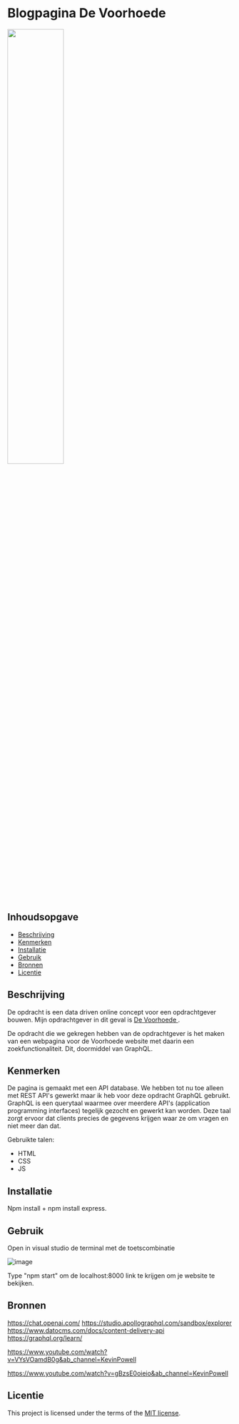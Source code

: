 # Blogpagina De Voorhoede
<img src= "https://github.com/kosterm14/proof-of-concept/assets/61830362/8a33e008-8a8c-4ed7-8e78-7eb23941f08d" width= 50% height= 50%>


## Inhoudsopgave

  * [Beschrijving](#beschrijving)
  * [Kenmerken](#kenmerken)
  * [Installatie](#installatie)
  * [Gebruik](#gebruik)
  * [Bronnen](#bronnen)
  * [Licentie](#licentie)

## Beschrijving

De opdracht is een data driven online concept voor een opdrachtgever bouwen. Mijn opdrachtgever in dit geval is [De Voorhoede
](https://www.voorhoede.nl/nl/).

De opdracht die we gekregen hebben van de opdrachtgever is het maken van een webpagina voor de Voorhoede website met daarin een zoekfunctionaliteit. Dit, doormiddel van GraphQL.

## Kenmerken
<!-- Bij Kenmerken staat welke technieken zijn gebruikt en hoe. Wat is de HTML structuur? Wat zijn de belangrijkste dingen in CSS? Wat is er met Javascript gedaan en hoe? Misschien heb je een framwork of library gebruikt? -->
De pagina is gemaakt met een API database. We hebben tot nu toe alleen met REST API's gewerkt maar ik heb voor deze opdracht GraphQL gebruikt. GraphQL is een querytaal waarmee over meerdere API's (application programming interfaces) tegelijk gezocht en gewerkt kan worden. Deze taal zorgt ervoor dat clients precies de gegevens krijgen waar ze om vragen en niet meer dan dat.

Gebruikte talen: 
- HTML
- CSS
- JS

## Installatie
Npm install + npm install express.

## Gebruik
Open in visual studio de terminal met de toetscombinatie

![image](https://user-images.githubusercontent.com/61830362/225873302-20945f18-88e9-4598-a579-a88c37732492.png)

Type "npm start" om de localhost:8000 link te krijgen om je website te bekijken.

## Bronnen
https://chat.openai.com/
https://studio.apollographql.com/sandbox/explorer
https://www.datocms.com/docs/content-delivery-api
https://graphql.org/learn/

https://www.youtube.com/watch?v=VYsVOamdB0g&ab_channel=KevinPowell

https://www.youtube.com/watch?v=gBzsE0oieio&ab_channel=KevinPowell

## Licentie
This project is licensed under the terms of the [MIT license](./LICENSE).
